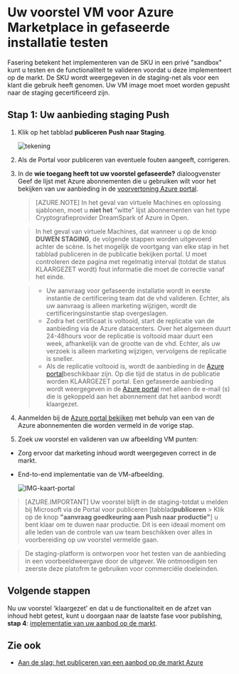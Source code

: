 <properties
   pageTitle="Test uw voorstel VM voor Marketplace | Microsoft Azure"
   description="Inzicht in uw image VM testen voor Azure Marketplace."
   services="marketplace-publishing"
   documentationCenter=""
   authors="HannibalSII"
   manager="hascipio"
   editor=""/>

<tags
   ms.service="marketplace"
   ms.devlang="na"
   ms.topic="article"
   ms.tgt_pltfrm="na"
   ms.workload="na"
   ms.date="08/01/2016"
   ms.author="hascipio" />

# <a name="test-your-vm-offer-for-the-azure-marketplace-in-staging"></a>Uw voorstel VM voor Azure Marketplace in gefaseerde installatie testen

Fasering betekent het implementeren van de SKU in een privé "sandbox" kunt u testen en de functionaliteit te valideren voordat u deze implementeert op de markt. De SKU wordt weergegeven in de staging-net als voor een klant die gebruik heeft genomen. Uw VM image moet moet worden gepusht naar de staging gecertificeerd zijn.

## <a name="step-1-push-your-offer-to-staging"></a>Stap 1: Uw aanbieding staging Push

1. Klik op het tabblad **publiceren** **Push naar Staging**.

    ![tekening](media/marketplace-publishing-vm-image-test-in-staging/vm-image-push-to-staging.png)

2. Als de Portal voor publiceren van eventuele fouten aangeeft, corrigeren.
3.  In de **wie toegang heeft tot uw voorstel gefaseerde?** dialoogvenster Geef de lijst met Azure abonnementen die u gebruiken wilt voor het bekijken van uw aanbieding in de [voorvertoning Azure portal](https://portal.azure.com).

    >[AZURE.NOTE] In het geval van virtuele Machines en oplossing sjablonen, moet u **niet het** "witte" lijst abonnementen van het type Cryptografieprovider DreamSpark of Azure in Open.


    > In het geval van virtuele Machines, dat wanneer u op de knop **DUWEN STAGING**, de volgende stappen worden uitgevoerd achter de scène. Is het mogelijk de voortgang van elke stap in het tabblad publiceren in de publicatie bekijken portal. U moet controleren deze pagina met regelmatig interval (totdat de status KLAARGEZET wordt) fout informatie die moet de correctie vanaf het einde.

    > - Uw aanvraag voor gefaseerde installatie wordt in eerste instantie de certificering team dat de vhd valideren. Echter, als uw aanvraag is alleen marketing wijzigen, wordt de certificeringsinstantie stap overgeslagen.
    > - Zodra het certificaat is voltooid, start de replicatie van de aanbieding via de Azure datacenters. Over het algemeen duurt 24-48hours voor de replicatie is voltooid maar duurt een week, afhankelijk van de grootte van de vhd. Echter, als uw verzoek is alleen marketing wijzigen, vervolgens de replicatie is sneller.
    > - Als de replicatie voltooid is, wordt de aanbieding in de [Azure portal](http:/portal.azure.com)beschikbaar zijn. Op die tijd de status in de publicatie worden KLAARGEZET portal. Een gefaseerde aanbieding wordt weergegeven in de [Azure portal](http:/portal.azure.com) met alleen de e-mail (s) die is gekoppeld aan het abonnement dat het aanbod wordt klaargezet.

4. Aanmelden bij de [Azure portal bekijken](https://portal.azure.com) met behulp van een van de Azure abonnementen die worden vermeld in de vorige stap.
5. Zoek uw voorstel en valideren van uw afbeelding VM punten:
  - Zorg ervoor dat marketing inhoud wordt weergegeven correct in de markt.
  - End-to-end implementatie van de VM-afbeelding.

      ![IMG-kaart-portal](media/marketplace-publishing-push-to-staging/pubportal-mapping-azure-portal.jpg)

> [AZURE.IMPORTANT] Uw voorstel blijft in de staging-totdat u melden bij Microsoft via de Portal voor publiceren [tabblad**publiceren** > Klik op de knop **"aanvraag goedkeuring aan Push naar productie"**] u bent klaar om te duwen naar productie. Dit is een ideaal moment om alle leden van de controle van uw team beschikken over alles in voorbereiding op uw voorstel vermelde gaan.

> De staging-platform is ontworpen voor het testen van de aanbieding in een voorbeeldweergave door de uitgever. We ontmoedigen ten zeerste deze platofrm te gebruiken voor commerciële doeleinden.

## <a name="next-steps"></a>Volgende stappen
Nu uw voorstel 'klaargezet' en dat u de functionaliteit en de afzet van inhoud hebt getest, kunt u doorgaan naar de laatste fase voor publishing, **stap 4**: [implementatie van uw aanbod op de markt](marketplace-publishing-push-to-production.md).

## <a name="see-also"></a>Zie ook
- [Aan de slag: het publiceren van een aanbod op de markt Azure](marketplace-publishing-getting-started.md)
